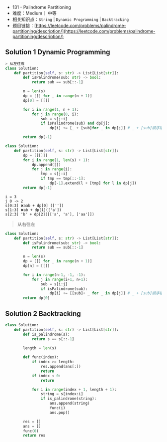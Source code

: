 * 131 -  Palindrome Partitioning
* 难度：Medium｜ 中等
* 相关知识点：`String` | `Dynamic Programming` | `Backtracking`
* 题目链接：[https://leetcode.com/problems/palindrome-partitioning/description/](https://leetcode.com/problems/palindrome-partitioning/description/)


## Solution 1 Dynamic Programming

```python
> 从左往右
class Solution:
    def partition(self, s: str) -> List[List[str]]:
        def isPalindrome(sub: str) -> bool:
            return sub == sub[::-1]

        n = len(s)
        dp = [[] for _ in range(n + 1)]
        dp[0] = [[]]

        for i in range(1, n + 1):
            for j in range(0, i):
                sub = s[j:i]
                if isPalindrome(sub) and dp[j]:
                    dp[i] += [_ + [sub]for _ in dp[j]] # _ + [sub]顺序错了也通不过

        return dp[-1]

```

```python
class Solution:
    def partition(self, s: str) -> List[List[str]]:
        dp = [[[]]]
        for i in range(1, len(s) + 1):
            dp.append([])
            for j in range(i):
                tmp = s[j:i]
                if tmp == tmp[::-1]:
                    dp[-1].extend(l + [tmp] for l in dp[j])
        return dp[-1]
```

```
i = 3
j 0 -> 2
s[0:3] ❌aab + dp[0] (['']) 
s[1:3] ❌ab + dp[1](['a'])
s[2:3] 'b' + dp[2]([['a', 'a'], ['aa']])

```


> 从右往左
```python
class Solution:
    def partition(self, s: str) -> List[List[str]]:
        def isPalindrome(sub: str) -> bool:
            return sub == sub[::-1]

        n = len(s)
        dp = [[] for _ in range(n + 1)]
        dp[n] = [[]]

        for i in range(n-1, -1, -1):
            for j in range(i+1, n+1):
                sub = s[i:j]
                if isPalindrome(sub):
                    dp[i] += [[sub]+ _ for _ in dp[j]] # _ + [sub]顺序错了也通不过
        return dp[0]

```

## Solution 2 Backtracking

```python
class Solution:
    def partition(self, s: str) -> List[List[str]]:
        def is_palindrome(s):
            return s == s[::-1]
        
        length = len(s)

        def func(index):
            if index >= length:
                res.append(ans[:])
                return
            if index < 0:
                return

            for i in range(index + 1, length + 1):
                string = s[index:i]
                if is_palindrome(string):
                    ans.append(string)
                    func(i) 
                    ans.pop()

        res = []
        ans = []
        func(0)
        return res
```
